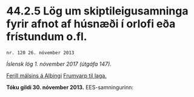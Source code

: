 # 44.2.5 Lög um skiptileigusamninga fyrir afnot af húsnæði í orlofi eða frístundum o.fl.

`nr. 120 26. nóvember 2013`

_Íslensk lög 1. nóvember 2017 (útgáfa 147)._

[Ferill málsins á Alþingi](https://www.althingi.is/thingstorf/thingmalalistar-eftir-thingum/ferill/?ltg=143&mnr=92)
[Frumvarp til laga.](https://www.althingi.is/altext/143/s/0092.html)

**Tóku gildi 30. nóvember 2013.**
EES-samningurinn:

